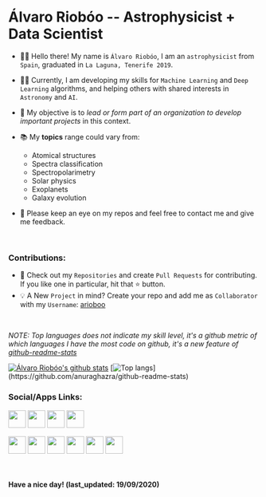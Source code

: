 # Álvaro Riobóo -- Astrophysicist + Data Scientist

- 🙋‍♂️ Hello there! My name is `Álvaro Riobóo`, I am an `astrophysicist` from `Spain`, graduated in `La Laguna, Tenerife 2019`. 

- 👨‍💻 Currently, I am developing my skills for `Machine Learning` and `Deep Learning` algorithms, and helping others with shared interests in `Astronomy` and `AI`. 

- 🌱 My objective is to *lead or form part of an organization to develop important projects* in this context.

- 📚 My **topics** range could vary from: 
  - Atomical structures
  - Spectra classification
  - Spectropolarimetry
  - Solar physics
  - Exoplanets
  - Galaxy evolution   

- 🙏 Please keep an eye on my repos and feel free to contact me and give me feedback.
<br>

### Contributions:
- 📓 Check out my `Repositories` and create `Pull Requests` for contributing. If you like one in particular, hit that ⭐ button.
- 💡 A New `Project` in mind? Create your repo and add me as `Collaborator` with my `Username`: [arioboo](https://github.com/arioboo/)
<br>

*NOTE: Top languages does not indicate my skill level, it's a github metric of which languages I have the most code on github, it's a new feature of [github-readme-stats](https://github.com/anuraghazra/github-readme-stats)*


[![Álvaro Riobóo's github stats](https://github-readme-stats.vercel.app/api?username=arioboo&show_icons=true&theme=tokyonight)](https://github.com/anuraghazra/github-readme-stats)
[![Top langs](https://github-readme-stats.vercel.app/api/top-langs/?username=arioboo&show_icons=true&layout=compact&theme=tokyonight")](https://github.com/anuraghazra/github-readme-stats)


### Social/Apps Links:
[<img src="https://img.icons8.com/color/48/000000/linkedin.png" width="35" height="35"/>](https://www.linkedin.com/in/arioboo94/) 
[<img src="https://img.icons8.com/color/48/000000/facebook.png" width="35" height="35"/>](https://www.facebook.com/alvaro.rioboodelarriva)
[<img src="https://img.icons8.com/color/48/000000/twitter.png" width="35" height="35"/>](https://twitter.com/arl94spejo)
[<img src="https://img.icons8.com/fluent/48/000000/instagram-new.png" width="35" height="35"/>](https://www.instagram.com/ataturkrioferdinand/) 

[<img src="https://img.icons8.com/fluent/48/000000/github.png" width="35" height="35"/>](https://www.github.com/arioboo/)
[<img src="https://img.icons8.com/windows/32/000000/kaggle.png" width="35" height="35"/>](https://www.kaggle.com/kelly8080)
[<img src="https://www2.le.ac.uk/services/research-data/Figshare_logoe1465245099283.jpg" width="35" height="35"/>](https://figshare.com/authors/Alvaro_Rioboo/7384466)
[<img src="https://img.icons8.com/dusk/64/000000/anaconda.png" width="35" height="35"/>](https://anaconda.org/ataturk)
[<img src="https://img.icons8.com/dusk/64/000000/zotero.png" width="35" height="35"/>](https://www.zotero.org/arioboo/)
[<img src="https://img.icons8.com/color/48/000000/docker.png" width="35" height="35"/>](https://hub.docker.com/u/arl94)

<br>

#### Have a nice day! (last_updated: 19/09/2020)
